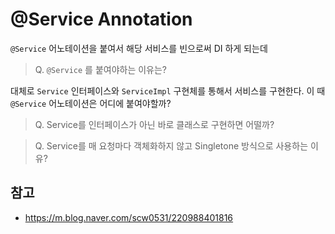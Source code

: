 # @Service Annotation

`@Service` 어노테이션을 붙여서 해당 서비스를 빈으로써 DI 하게 되는데

> Q. `@Service` 를 붙여야하는 이유는?



대체로 `Service` 인터페이스와 `ServiceImpl` 구현체를 통해서 서비스를 구현한다. 이 때 `@Service` 어노테이션은 어디에 붙여야할까?

> Q. Service를 인터페이스가 아닌 바로 클래스로 구현하면 어떨까?



> Q. Service를 매 요청마다 객체화하지 않고 Singletone 방식으로 사용하는 이유?



## 참고

- https://m.blog.naver.com/scw0531/220988401816

